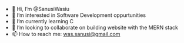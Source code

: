 - 👋 Hi, I’m @SanusiWasiu
- 👀 I’m interested in Software Development oppurtunities
- 🌱 I’m currently learning C
- 💞️ I’m looking to collaborate on building website with the MERN stack
- 📫 How to reach me: was.sanusi@gmail.com

<!---
SanusiWasiu/SanusiWasiu is a ✨ special ✨ repository because its `README.md` (this file) appears on your GitHub profile.
You can click the Preview link to take a look at your changes.
--->
